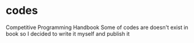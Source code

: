 # codes
Competitive Programming Handbook
Some of codes are doesn't exist in book so I decided to write it myself and publish it
